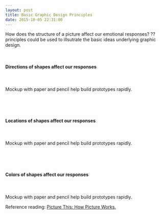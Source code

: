 ```yaml
---
layout: post
title: Basic Graphic Design Principles
date: 2015-10-05 22:31:00
---
```


How does the structure of a picture affect our emotional responses? ?? principles could be used to illsutrate the basic ideas underlying graphic design.

<br/>
<h4> Directions of shapes affect our responses </h4>
<br/>

<div class="img_row">
	<img class="col one" src="{{ site.baseurl }}/img/design/mockup01.jpg" alt="" title="example image"/>
	<img class="col one" src="{{ site.baseurl }}/img/design/mockup02.jpg" alt="" title="example image"/>
	<img class="col one" src="{{ site.baseurl }}/img/design/mockup03.jpg" alt="" title="example image"/>
</div>

<div class="col three caption">
	Mockup with paper and pencil help build prototypes rapidly.
</div>

&nbsp;

<br/>
<h4> Locations of shapes affect our responses </h4>
<br/>

<div class="img_row">
	<img class="col one" src="{{ site.baseurl }}/img/design/mockup01.jpg" alt="" title="example image"/>
	<img class="col one" src="{{ site.baseurl }}/img/design/mockup02.jpg" alt="" title="example image"/>
	<img class="col one" src="{{ site.baseurl }}/img/design/mockup03.jpg" alt="" title="example image"/>
</div>

<div class="col three caption">
	Mockup with paper and pencil help build prototypes rapidly.
</div>

&nbsp;

<br/>
<h4> Colors of shapes affect our responses </h4>
<br/>

<div class="img_row">
	<img class="col one" src="{{ site.baseurl }}/img/design/mockup01.jpg" alt="" title="example image"/>
	<img class="col one" src="{{ site.baseurl }}/img/design/mockup02.jpg" alt="" title="example image"/>
	<img class="col one" src="{{ site.baseurl }}/img/design/mockup03.jpg" alt="" title="example image"/>
</div>

<div class="col three caption">
	Mockup with paper and pencil help build prototypes rapidly.
</div>




Reference reading: <a href="http://www.amazon.com/Picture-This-How-Pictures-Work/dp/1587170302">Picture This: How Picture Works.</a> 